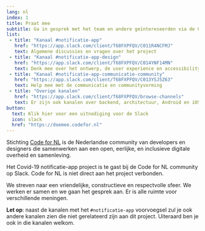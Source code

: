 ```yaml
---
lang: nl
index: 1
title: Praat mee
subtitle: Ga in gesprek met het team en andere geïntereseerden via de CodeForNL Slack community
list:
 - title: "Kanaal #notificatie-app"
   href: "https://app.slack.com/client/T68FXPFQV/C011R4NCFMJ"
   text: Algemene discussies en vragen over het project
 - title: "Kanaal #notificatie-app-design"
   href: "https://app.slack.com/client/T68FXPFQV/C014YNF14MN"
   text: Denk mee over het ontwerp, de user experience en accessibility.
 - title: "Kanaal #notificatie-app-communicatie-community"
   href: "https://app.slack.com/client/T68FXPFQV/C013YSJ5Z63"
   text: Help mee met de communicatie en communityvorming
 - title: "Overige kanalen"
   href: "https://app.slack.com/client/T68FXPFQV/browse-channels"
   text: Er zijn ook kanalen over backend, architectuur, Android en iOS development, Bluetooth, etc.
button:
  text: Klik hier voor een uitnodiging voor de Slack
  icon: slack
  href: "https://doemee.codefor.nl"
---
```

Stichting [Code for NL](https://www.codefor.nl) is de Nederlandse community van developers en designers die samenwerken aan een open, eerlijke, en inclusieve digitale overheid en samenleving.

Het Covid-19 notificatie-app project is te gast bij de Code for NL community op Slack. Code for NL is niet direct aan het project verbonden.

We streven naar een vriendelijke, constructieve en respectvolle sfeer. We werken er samen en we gaan het gesprek aan. Er is alle ruimte voor verschillende meningen.


**Let op**: naast de kanalen met het `#notificatie-app` voorvoegsel zul je ook andere kanalen zien die niet gerelateerd zijn aan dit project. Uiteraard ben je ook in die kanalen welkom.
